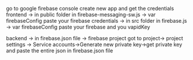 go to google firebase console
create new app and get the credentials
frontend 
-> in public folder in firebase-messaging-sw.js -> var firebaseConfig paste your firebase credentials
-> in src folder in firebase.js -> var firebaseConfig paste your firebase  and you vapidKey

backend
-> in firebase.json file -> firebase project got to project-> project settings -> Service accounts->Generate new private key->get private key and paste the entire json in firebase.json file